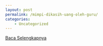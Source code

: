 ```yaml
---
layout: post
permalink: /mimpi-dikasih-uang-oleh-guru/
categories:
    - Uncategorized
---
```


[Baca Selengkapnya](/01)
